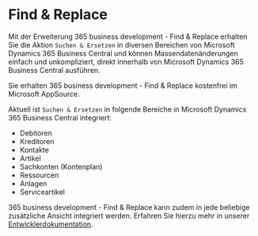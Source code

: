 # Find & Replace

Mit der Erweiterung 365 business development - Find & Replace erhalten Sie die Aktion `Suchen & Ersetzen` in diversen Bereichen von Microsoft Dynamics 365 Business Central und können Massendatenänderungen einfach und unkompliziert, direkt innerhalb von Microsoft Dynamics 365 Business Central ausführen.

Sie erhalten 365 business development - Find & Replace kostenfrei im Microsoft AppSource.

Aktuell ist `Suchen & Ersetzen` in folgende Bereiche in Microsoft Dynamics 365 Business Central integriert:

 - Debitoren
 - Kreditoren
 - Kontakte
 - Artikel
 - Sachkonten (Kontenplan)
 - Ressourcen
 - Anlagen
 - Serviceartikel

365 business development - Find & Replace kann zudem in jede beliebige zusätzliche Ansicht integriert werden.
Erfahren Sie hierzu mehr in unserer [Entwicklerdokumentation](https://docs.365businessdev.com/de-de/al-developer/find-and-replace.md).